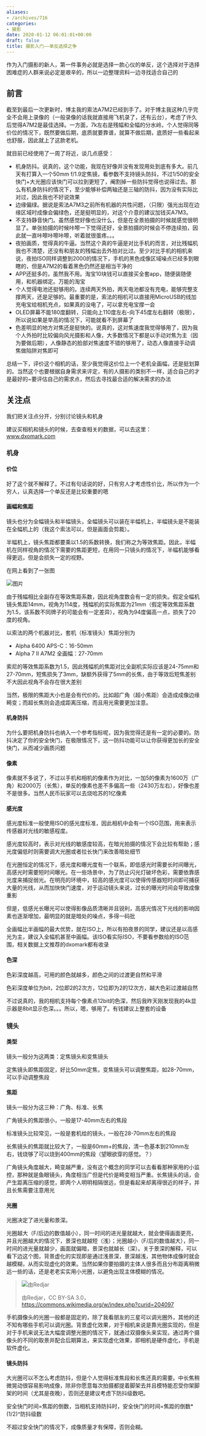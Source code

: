 ```yaml
---
aliases:
- /archives/716
categories:
- 摄影
date: 2020-01-12 06:01:01+00:00
draft: false
title: 摄影入门——单反选择之争
---
```


作为入门摄影的新人，第一件事务必就是选择一款心仪的单反，这个选择对于选择困难症的人群来说必定是艰辛的，所以一边整理资料一边寻找适合自己的

## 前言

截至到最后一次更新时，博主我的索法A7M2已经到手了。对于博主我这种几乎完全不会用上录像的（一般录像的话我就直接用飞机录了，还有云台），考虑了许久后觉得A7M2是最佳选择。一方面，7k左右是残幅和全幅的分水岭，个人觉得同等价位的情况下，既然要做后期，底质就要靠谱，就算不做后期，底质好一些看起来也舒服，因此就上了这款老机。

就目前已经使用了一周了将近，谈几点感受：

  * 机身防抖。说真的，这个功能，我现在好像并没有发现用处到底有多大。前几天有打算入一个50mm f/1.9定焦镜，看参数不支持镜头防抖，不过1/50的安全快门+大光圈应该快门可以拉到更短了，阉割掉一些防抖觉得也说得过去。那么有机身防抖的情况下，至少能够补偿两轴还是三轴的防抖，因为没有实际比对过，因此我也不好说效果
  * 边缘偏绿。据说是索法A7M3之前所有机器的共性问题，（只限）强光出现在边缘区域时成像会偏绿色，还是挺明显的，对这个介意的建议加钱买A7M3。
  * 不支持静音快门。虽然感觉好像也没什么，但是在全景拍摄的时候就感觉很明显了。单张拍摄的时候咔嚓一下觉得还好，全景拍摄的时候会不停连续拍，因此就一直咔嚓咔嚓咔嚓，听着就很蛋疼。。。
  * 夜拍画质，觉得真的牛逼。当然这个真的牛逼是对比手机的而言，对比残幅机我也不清楚，还没有和朋友的残幅出去外拍对比过。至少对比手机的相机来说，夜拍ISO同样调整到2000的情况下，手机的黑色成像区域噪点已经多到眼瞎的，但是A7M2的看着黑色仍然还是相当干净的
  * APP还挺多的，虽然我不用。淘宝10块钱可以直接买全套app，随便装随便用，和机器绑定。万能的淘宝
  * 个人觉得电池还挺够用的。连续两天外拍，两天电池都没有充电，能够完整支撑两天，还是足够的。最重要的是，索法的相机可以直接用MicroUSB的线加充电宝给相机充点，如果真的没电了，可以拿充电宝撑一会
  * OLED屏幕不能180度翻转，只能向上110度左右-向下45度左右翻转（极限），所以说如果是举高的情况下，可能就看不到屏幕了
  * 色差明显的地方对焦还是挺快的。说真的，这对焦速度我觉得够用了，因为我个人外拍时比较偏向风光摄影和人像，大多数情况下都是以手动对焦为主（因为要做后期），人像静态的脸部对焦速度不错的够用了，动态人像直接手动调焦做陷阱对焦即可

总结一下，评价这个相机的话，至少我觉得这价位上一个老机全画幅，还是挺划算的。当然这个也要根据自身需求来评定，有的人摄影的类别不一样，适合自己的才是最好的~要评估自己的需求点，然后去寻找最合适的解决需求的办法

## 关注点

我们把关注点分开，分别讨论镜头和机身

建议买相机和镜头的时候，去查查相关的数据，可以去这里：www.dxomark.com

### 机身

#### 价位

好了这个就不解释了。不过有句话说的好，只有穷人才考虑性价比，所以作为一个穷人，认真选择一个单反还是比较重要的嗯

#### 画幅和焦距

镜头也分为全幅镜头和半幅镜头，全幅镜头可以装在半幅机上，半幅镜头是不能装在全幅机上的（我这个索法可以，但是画面会剪裁）。

半幅机上，镜头焦距都要乘以1.5的系数转换，我们称之为等效焦距。因此，半幅机在同样视角的情况下需要的焦距更短，在用同一只镜头的情况下，半幅机能够看得更远，但是会损失一定的视野。

在网上看到了一张图

![图片](./image-74.png)


由于残幅相比全副存在等效焦距系数，因此视角度数会有一定的损失。假定全幅机镜头焦距14mm，视角为114度，残幅机的实际焦距为21mm（假定等效焦距系数为1.5，该系数不同牌子的可能会有一定差异），视角为94度偏高一点，损失了20度的视角。

以索法的两个机器对比，套机（标准镜头）焦距分别为

  * Alpha 6400 APS-C：16-50mm
  * Alpha 7 II A7M2 全画幅：27-70mm

索尼的等效焦距系数为1.5，因此残幅机的焦距对比全副机实际应该是24-75mm和27-70mm，短焦损失了3mm，缺额外获得了5mm的长焦，由于等效后短焦差别不大因此视角不会存在很大差别

当然，极限的焦距大小也是会有代价的。比如超广角（超小焦距）会造成成像边缘畸变；而超长焦则会造成距离压缩，而且用光需要更加注意。

#### 机身防抖

为什么要把机身防抖也纳入一个参考指标呢，因为我觉得还是有一定的必要的。防抖决定了你的安全快门，在极限情况下，这一防抖功能可以让你获得更加长的安全快门，从而减少画质问题

#### 像素

像素就不多说了，不过以手机和相机的像素作为对比，一加5的像素为1600万（广角）和2000万（长焦），单反的像素也差不多偏高一些（2430万左右），好像也差不是很多。当然人民币玩家可以去烧哈苏的1亿像素

#### 感光度

感光度标准一般使用ISO的感光度标准，因此相机中会有一个ISO范围，用来表示传感器对光线的敏感程度。

感光度较高时，表示对光线的敏感度较高，在暗光拍摄的情况下会比较有帮助；感光度偏低时则需要调大光圈或者拉长快门来改善暗处细节

在光圈恒定的情况下，感光度和曝光度有一个联系，即低感光时需要长时间曝光，高感光时需要短时间曝光。在一些场景中，为了防止闪光灯破坏色彩，需要依靠感光度来捕捉弱光。在明亮的环境中，较高的感光度可以使得传感器短时间即可捕获大量的光线，从而加快快门速度，对于运动镜头来说，过长的曝光时间会导致成像重影

但是，低感光长曝光可以使得影像品质清晰并且锐利，高感光情况下光线的影响因素也逐渐增加，最明显的就是暗处的噪点，多得一码批

全画幅比半画幅的最大优势，就在ISO上，所以有拍夜景的同学，建议还是以高感光为主，建议入全幅机甚至中画幅。该ISO看实际ISO，不要看参数给的ISO范围，相关数据上文推荐的dxomark都有收录

#### 色深

色彩深度越高，可用的颜色就越多，颜色之间的过渡更自然和平滑

色彩深度单位为bit，2位即2的2次方，12位即为2的12次方，越大色彩过渡越自然

不过说真的，我的相机支持每个像素点12bit的色深，然后我昨天刚发现我的4k显示器是8bit显示色深。。。所以，嗯，够用了。有钱建议上整套的设备

### 镜头

#### 类型

镜头一般分为这两类：定焦镜头和变焦镜头

定焦镜头即焦距固定，好比50mm定焦，变焦镜头可以调整焦距，如28-70mm，可以手动调整焦段

#### 焦距

镜头一般分为这三种：广角、标准、长焦

广角镜头的焦距很小，一般是17-40mm左右的焦段

标准镜头比较常见，一般是套机给的镜头，一般在28-70mm左右的焦段

长焦镜头的焦距就比较大了，一般是60mm+的焦段，清一色基本到210mm左右，钱烧够了可以烧到400mm的焦段（望眼欲穿的感觉。？）

广角镜头角度越大，畸变越严重，没有这个概念的同学可以去看看那种家用的小监控，那种就是鱼眼镜头，角度相当广但是代价是畸变相当严重。长焦镜头的话，会产生距离压缩的感觉，即两个人明明相隔很远，但是看起来却离得很近的样子，并且长焦需要注意用光

#### 光圈

光圈决定了进光量和景深。

光圈越大（F/后边的数值越小），同一时间的进光量就越大，就会使得画面更亮，并且光圈越大的情况下，景深也就越短（浅）；光圈越小（F/后的数值越大），同一时间的进光量就越少，画面就偏暗，景深也就越长（深）。关于景深的解释，可以看下边这个图，背景虚化的实现即是通过浅景深，景深越浅，其他物体成像时就会越模糊，从而实现虚化的效果。当然如果你要拍摄的主体人很多而且分布距离稍微远一些的话，还是老老实实用小光圈，以避免出现主体模糊的情况。


> ![由Redjar](./Depth_of_field_diagram.png)
> 
> 由Redjar，CC BY-SA 3.0，https://commons.wikimedia.org/w/index.php?curid=204097


手机摄像头的光圈一般都是固定的，除了我看朋友的三星可以调光圈外，其他的还不知有哪些手机可以调光圈。背景虚化效果，对于相机来说是靠光圈实现的，但是对于手机来说无法大幅度调整光圈的情况下，就通过双摄像头来实现，通过两个摄像头的不同的取景并配合后期算法，来实现虚化效果，即相机是硬件虚化，手机是软件虚化。

#### 镜头防抖

大光圈可以不怎么考虑防抖，但是个人觉得标准焦段和长焦还真的需要。中长焦稍微晃动很容易影响成像，除非你愿意每次拍摄都提着脚架去并且模特能忍受你架脚架的时间（尤其是夜晚），否则还是建议考虑下防抖级数吧。

安全快门时间=焦距的倒数，当相机支持防抖时，安全快门的时间=焦距的倒数*(1/2)^防抖级数

不超过安全快门的情况下，成像质量才有保障，否则会糊。

